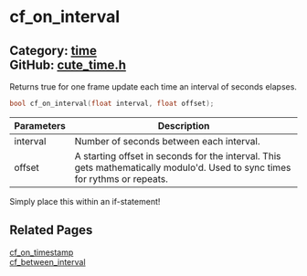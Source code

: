 [](../header.md ':include')

# cf_on_interval

Category: [time](/api_reference?id=time)  
GitHub: [cute_time.h](https://github.com/RandyGaul/cute_framework/blob/master/include/cute_time.h)  
---

Returns true for one frame update each time an interval of seconds elapses.

```cpp
bool cf_on_interval(float interval, float offset);
```

Parameters | Description
--- | ---
interval | Number of seconds between each interval.
offset | A starting offset in seconds for the interval. This gets mathematically modulo'd. Used to sync times for rythms or repeats.
Simply place this within an if-statement!

## Related Pages

[cf_on_timestamp](/time/cf_on_timestamp.md)  
[cf_between_interval](/time/cf_between_interval.md)  

